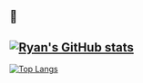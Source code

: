 ## 👐

[![Ryan's GitHub stats](https://github-readme-stats.vercel.app/api?username=RyanDanielWalker&theme=synthwave&show_icons=true)](https://github.com/RyanDanielWalker/github-readme-stats)
---
 [![Top Langs](https://github-readme-stats.vercel.app/api/top-langs/?username=RyanDanielWalker&layout=compact)](https://github.com/RyanDanielWalker/github-readme-stats)


<!--
**RyanDanielWalker/RyanDanielWalker** is a ✨ _special_ ✨ repository because its `README.md` (this file) appears on your GitHub profile.

Here are some ideas to get you started:

- 🔭 I’m currently working on ...
- 🌱 I’m currently learning ...
- 👯 I’m looking to collaborate on ...
- 🤔 I’m looking for help with ...
- 💬 Ask me about ...
- 📫 How to reach me: ...
- 😄 Pronouns: ...
- ⚡ Fun fact: ...
-->
